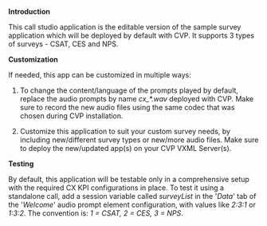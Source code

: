 **Introduction**

This call studio application is the editable version of the sample survey application which will be deployed by default with CVP. It supports 3 types of surveys - CSAT, CES and NPS.

**Customization**

If needed, this app can be customized in multiple ways:

1. To change the content/language of the prompts played by default, replace the audio prompts by name *cx_\*.wav* deployed with CVP. Make sure to record the new audio files using the same codec that was chosen during CVP installation. 

2. Customize this application to suit your custom survey needs, by including new/different survey types or new/more audio files. Make sure to deploy the new/updated app(s) on your CVP VXML Server(s).

**Testing**

By default, this application will be testable only in a comprehensive setup with the required CX KPI configurations in place. To test it using a standalone call, add a session variable called *surveyList* in the '*Data*' tab of the '*Welcome*' audio prompt element configuration, with values like *2:3:1* or *1:3:2*. The convention is: *1 = CSAT, 2 = CES, 3 = NPS*. 
